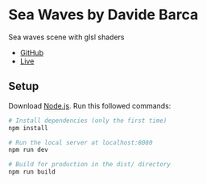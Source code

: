 # Sea Waves by Davide Barca
Sea waves scene with glsl shaders

- [GitHub](https://github.com/Davide-Barca/sea-waves.git)
- [Live](https://raging-sea-slides.vercel.app/)


## Setup
Download [Node.js](https://nodejs.org/en/download/).
Run this followed commands:

``` bash
# Install dependencies (only the first time)
npm install

# Run the local server at localhost:8080
npm run dev

# Build for production in the dist/ directory
npm run build
```
